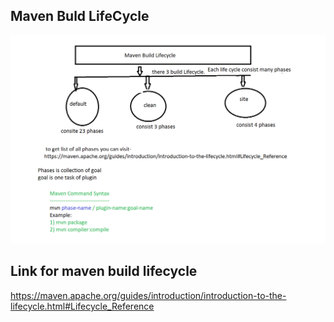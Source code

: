 
Maven Buld LifeCycle
---------------------
<img src="/imgs/maven-life-cycle-diagram.png" alt="">

Link for maven build lifecycle
-------------------------------
https://maven.apache.org/guides/introduction/introduction-to-the-lifecycle.html#Lifecycle_Reference
